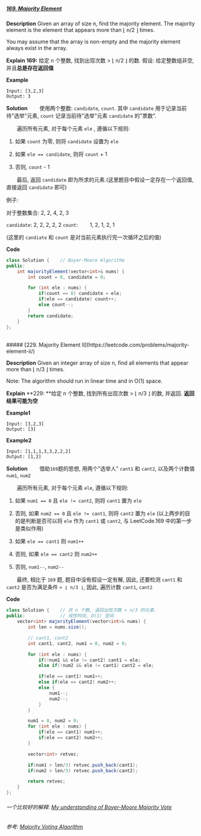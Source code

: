 ##### [169. Majority Element](https://leetcode.com/problems/majority-element/)
**Description**
Given an array of size n, find the majority element. The majority element is the element that appears more than ⌊ n/2 ⌋ times.

You may assume that the array is non-empty and the majority element always exist in the array.

**Explain**
**169:** 给定 n 个整数, 找到出现次数 > ⌊ n/2 ⌋ 的数.
假设: 给定整数组非空, 并且**总是存在返回值**

**Example**
```
Input: [3,2,3]
Output: 3
```

**Solution**
&emsp;&emsp;使用两个整数: `candidate`, `count`. 其中 `candidate` 用于记录当前待"选举"元素, `count` 记录当前待"选举"元素 `candidate` 的"票数".

&emsp;&emsp;遍历所有元素, 对于每个元素 `ele` , 遵循以下规则:

1. 如果 `count` 为零, 则将 `candidate` 设置为 `ele`

2. 如果 `ele == candidate`, 则将 `count` + 1

3. 否则, `count` - 1

&emsp;&emsp;最后, 返回 `candidate` 即为所求的元素.(这里题目中假设一定存在一个返回值, 直接返回 `candidate` 即可)

例子:

对于整数集合: 2, 2, 4, 2, 3

`candidate`: 2, 2, 2, 2, 2
`count`: &emsp;&emsp;1, 2, 1, 2, 1

(这里的 `candiate` 和 `count` 是对当前元素执行完一次循环之后的值)

**Code**
```java
class Solution {    // Boyer-Moore Algorithm
public:
    int majorityElement(vector<int>& nums) {
        int count = 0, candidate = 0;

        for (int ele : nums) {
            if(count == 0) candidate = ele;
            if(ele == candidate) count++;
            else count--;
        }
        return candidate;
    }
};
```

<br>
##### [229. Majority Element II](https://leetcode.com/problems/majority-element-ii/)

**Description**
Given an integer array of size n, find all elements that appear more than ⌊ n/3 ⌋ times.

Note: The algorithm should run in linear time and in O(1) space.

**Explain**
**229: **给定 n 个整数, 找到所有出现次数 > ⌊ n/3 ⌋ 的数, 并返回.
**返回结果可能为空**

**Example1**
```
Input: [3,2,3]
Output: [3]
```

**Example2**
```
Input: [1,1,1,3,3,2,2,2]
Output: [1,2]
```

**Solution**
&emsp;&emsp;借助`169`题的思想, 用两个"选举人" `cant1` 和 `cant2`, 以及两个计数值 `num1`, `num2`

&emsp;&emsp;遍历所有元素, 对于每个元素 `ele`, 遵循以下规则:

1. 如果 `num1 == 0` 且 `ele != cant2`, 则将 `cant1` 置为 `ele`

2. 否则, 如果 `num2 == 0` 且 `ele != cant1`, 则将 `cant2` 置为 `ele`
(以上两步的目的是判断是否可以将 `ele` 作为 `cant1` 或 `cant2`, 与 LeetCode.169 中的第一步是类似作用)

3. 如果 `ele == cant1` 则 `num1++`

4. 否则, 如果 `ele == cant2` 则 `num2++`

5. 否则, `num1--`, `num2--`


&emsp;&emsp;最终, 相比于 `169` 题, 题目中没有假设一定有解, 因此, 还要检测 `cant1` 和 `cant2` 是否为满足条件 `> ⌊ n/3 ⌋`, 因此, 遍历计数 `cant1`, `cant2`

**Code**
```java
class Solution {	// 共 n 个数, 返回出现次数 > n/3 的元素.
public:				// 线性时间, O(1) 空间
    vector<int> majorityElement(vector<int>& nums) {
        int len = nums.size();

        // cant1, cant2
        int cant1, cant2, num1 = 0, num2 = 0;

        for (int ele : nums) {
        	if(!num1 && ele != cant2) cant1 = ele;
        	else if(!num2 && ele != cant1) cant2 = ele;

        	if(ele == cant1) num1++;
        	else if(ele == cant2) num2++;
        	else {
        		num1--;
        		num2--;
        	}
        }

        num1 = 0, num2 = 0;
        for (int ele : nums) {
        	if(ele == cant1) num1++;
        	if(ele == cant2) num2++;
        }

        vector<int> retvec;

        if(num1 > len/3) retvec.push_back(cant1);
        if(num2 > len/3) retvec.push_back(cant2);

        return retvec;
    }
};
```

###### 一个比较好的解释: [My understanding of Boyer-Moore Majority Vote](https://leetcode.com/problems/majority-element-ii/discuss/63537/My-understanding-of-Boyer-Moore-Majority-Vote)

###### 参考: [Majority Voting Algorithm](https://gregable.com/2013/10/majority-vote-algorithm-find-majority.html)
